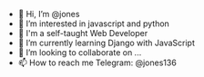 - 👋 Hi, I’m @jones
- 👀 I’m interested in javascript and python
- 📖 I'm a self-taught Web Developer
- 🌱 I’m currently learning Django with JavaScript
- 💞️ I’m looking to collaborate on ...
- 📫 How to reach me Telegram: @jones136

<!---
revelation136/revelation136 is a ✨ special ✨ repository because its `README.md` (this file) appears on your GitHub profile.
You can click the Preview link to take a look at your changes.
--->

